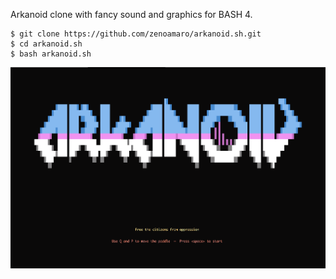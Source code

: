 Arkanoid clone with fancy sound and graphics for BASH 4.

```
$ git clone https://github.com/zenoamaro/arkanoid.sh.git
$ cd arkanoid.sh
$ bash arkanoid.sh
```

![A screenshot of the game opening sequence](misc/title-screenshot.png)

